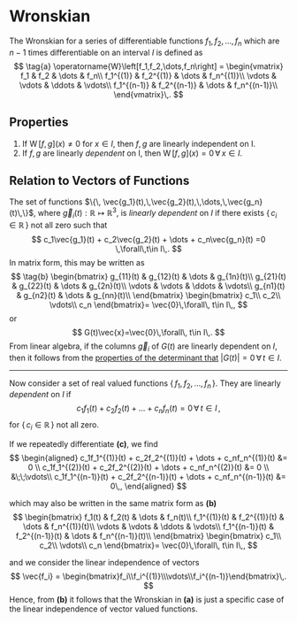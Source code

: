 Wronskian
=========
The Wronskian for a series of differentiable functions $f_1,\,f_2,\,\dots,\,f_n$ which are $n-1$ times differentiable on an interval $I$ is defined as
$$
\tag{a}
\operatorname{W}\left[f_1,f_2,\dots,f_n\right] = 
\begin{vmatrix} 
    f_1 & f_2 & \dots & f_n\\
    f_1^{(1)} & f_2^{(1)} & \dots & f_n^{(1)}\\
    \vdots & \vdots & \ddots & \vdots\\
    f_1^{(n-1)} & f_2^{(n-1)} & \dots & f_n^{(n-1)}\\
\end{vmatrix}\,.
$$

Properties
----------
1. If $\operatorname{W}[f,g](x)\neq 0$ for $x\in I$, then $f,g$ are linearly independent on I.
1. If $f,g$ are linearly _dependent_ on I, then $\operatorname{W}[f,g](x)= 0\,\forall\, x\in I$.

Relation to Vectors of Functions
--------------------------------
The set of functions $\{\, \vec{g_1}(t),\,\vec{g_2}(t),\,\dots,\,\vec{g_n}(t)\,\}$, where $\vec{g}_i(t):\mathbb{R}\mapsto\mathbb{R}^3$, is _linearly dependent_ on $I$ if there exists $\{\,c_i\in \mathbb{R}\,\}$ not all zero such that
$$
c_1\vec{g_1}(t) + c_2\vec{g_2}(t) + \dots + c_n\vec{g_n}(t) =0 \,\forall\,t\in I\,.
$$
In matrix form, this may be written as 
$$
\tag{b}
\begin{bmatrix}
    g_{11}(t) & g_{12}(t) & \dots & g_{1n}(t)\\
    g_{21}(t) & g_{22}(t) & \dots & g_{2n}(t)\\
    \vdots & \vdots & \ddots & \vdots\\
    g_{n1}(t) & g_{n2}(t) & \dots & g_{nn}(t)\\
\end{bmatrix}
\begin{bmatrix}
c_1\\
c_2\\
\vdots\\
c_n
\end{bmatrix}=
\vec{0}\,\forall\, t\in I\,,
$$
or
$$
G(t)\vec{x}=\vec{0}\,\forall\, t\in I\,.
$$
From linear algebra, if the columns $\vec{g}_i$ of $G(t)$ are linearly dependent on $I$, then it follows from the [properties of the determinant that](linear-algebra/matrix-determinant-properties.md#Linear-Dependence) $\lvert G(t)\rvert=0\,\forall\,t\in I$. 

---
Now consider a set of real valued functions $\{\,f_1,\,f_2,\,\dots,\,f_n\,\}$. They are linearly _dependent_ on $I$ if
$$
    \tag{c}
    c_1f_1(t) + c_2f_2(t) + \dots + c_nf_n(t) =0 \,\forall\,t\in I\,,
$$
for $\{\,c_i\in \mathbb{R}\,\}$ not all zero.

If we repeatedly differentiate **(c\)**, we find
$$
\begin{aligned}
    c_1f_1^{(1)}(t) + c_2f_2^{(1)}(t) + \dots + c_nf_n^{(1)}(t) &= 0 \\
    c_1f_1^{(2)}(t) + c_2f_2^{(2)}(t) + \dots + c_nf_n^{(2)}(t) &= 0 \\
    &\;\;\vdots\\
    c_1f_1^{(n-1)}(t) + c_2f_2^{(n-1)}(t) + \dots + c_nf_n^{(n-1)}(t) &= 0\,,
\end{aligned}
$$

which may also be written in the same matrix form as **(b)**
$$
\begin{bmatrix}
    f_1(t) & f_2(t) & \dots & f_n(t)\\
    f_1^{(1)}(t) & f_2^{(1)}(t) & \dots & f_n^{(1)}(t)\\
    \vdots & \vdots & \ddots & \vdots\\
    f_1^{(n-1)}(t) & f_2^{(n-1)}(t) & \dots & f_n^{(n-1)}(t)\\
\end{bmatrix}
\begin{bmatrix}
c_1\\
c_2\\
\vdots\\
c_n
\end{bmatrix}=
\vec{0}\,\forall\, t\in I\,,
$$

and we consider the linear independence of vectors 
$$
    \vec{f_i} = \begin{bmatrix}f_i\\f_i^{(1)}\\\vdots\\f_i^{(n-1)}\end{bmatrix}\,.
$$
Hence, from **(b)** it follows that the Wronskian in **(a)** is just a specific case of the linear independence of vector valued functions.